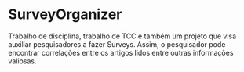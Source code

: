 # SurveyOrganizer
Trabalho de disciplina, trabalho de TCC e também um projeto que visa auxiliar pesquisadores a fazer Surveys. Assim, o pesquisador pode encontrar correlações entre os artigos lidos entre outras informações valiosas.
